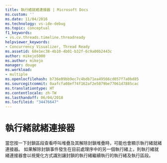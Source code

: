```yaml
---
title: 執行緒就緒連接器 | Microsoft Docs
ms.custom: ''
ms.date: 11/04/2016
ms.technology: vs-ide-debug
ms.topic: conceptual
f1_keywords:
- vs.cv.threads.timeline.threadready
helpviewer_keywords:
- Concurrency Visualizer, Thread Ready
ms.assetid: 68e1ec38-4b10-4b01-b32f-6c9a00b2443c
author: mikejo5000
ms.author: mikejo
manager: douge
ms.workload:
- multiple
ms.openlocfilehash: b736e89bb9ec7c4bdb71ea49566cd057f7a0bd85
ms.sourcegitcommit: 0aafcfa08ef74f162af2e5079be77061d7885cac
ms.translationtype: HT
ms.contentlocale: zh-TW
ms.lasthandoff: 06/04/2018
ms.locfileid: "34476647"
---
```

# <a name="thread-ready-connector"></a>執行緒就緒連接器
當您按一下封鎖區段查看呼叫堆疊及其解除封鎖堆疊時，可能也會顯示執行緒就緒連接器。 如果解除封鎖事件發生在目前處理序中的另一個執行緒上，則執行緒就緒連接器會以視覺化方式識別讓封鎖的執行緒繼續執行的執行緒及執行區段。